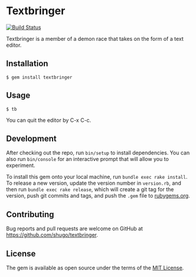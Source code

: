 # Textbringer

[![Build Status](https://travis-ci.org/shugo/textbringer.svg?branch=master)](https://travis-ci.org/shugo/textbringer)

Textbringer is a member of a demon race that takes on the form of a text
editor.

## Installation

    $ gem install textbringer

## Usage

    $ tb

You can quit the editor by C-x C-c.

## Development

After checking out the repo, run `bin/setup` to install dependencies. You can also run `bin/console` for an interactive prompt that will allow you to experiment.

To install this gem onto your local machine, run `bundle exec rake install`. To release a new version, update the version number in `version.rb`, and then run `bundle exec rake release`, which will create a git tag for the version, push git commits and tags, and push the `.gem` file to [rubygems.org](https://rubygems.org).

## Contributing

Bug reports and pull requests are welcome on GitHub at https://github.com/shugo/textbringer.


## License

The gem is available as open source under the terms of the [MIT License](http://opensource.org/licenses/MIT).

